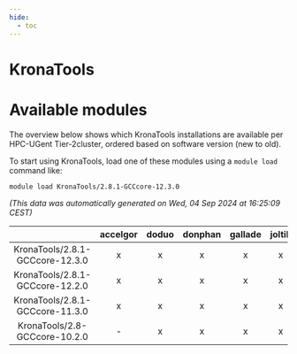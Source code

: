 ```yaml
---
hide:
  - toc
---
```


KronaTools
==========

# Available modules


The overview below shows which KronaTools installations are available per HPC-UGent Tier-2cluster, ordered based on software version (new to old).

To start using KronaTools, load one of these modules using a `module load` command like:

```shell
module load KronaTools/2.8.1-GCCcore-12.3.0
```

*(This data was automatically generated on Wed, 04 Sep 2024 at 16:25:09 CEST)*  

| |accelgor|doduo|donphan|gallade|joltik|shinx|skitty|
| :---: | :---: | :---: | :---: | :---: | :---: | :---: | :---: |
|KronaTools/2.8.1-GCCcore-12.3.0|x|x|x|x|x|x|x|
|KronaTools/2.8.1-GCCcore-12.2.0|x|x|x|x|x|-|x|
|KronaTools/2.8.1-GCCcore-11.3.0|x|x|x|x|x|-|x|
|KronaTools/2.8-GCCcore-10.2.0|-|x|x|x|x|-|x|
